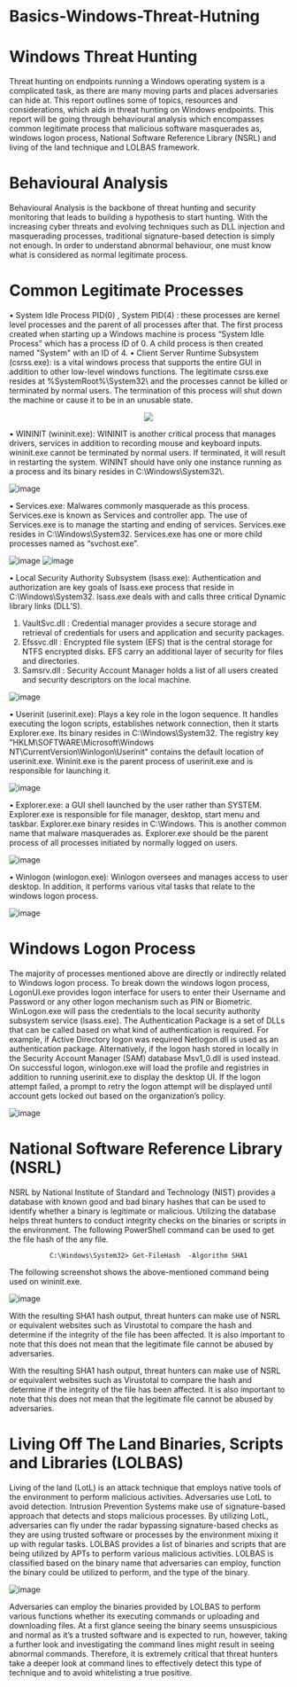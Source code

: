 # Basics-Windows-Threat-Hutning
# Windows Threat Hunting
Threat hunting on endpoints running a Windows operating system is a complicated task, as there are many moving parts and places adversaries can hide at. This report outlines some of topics, resources and considerations, which aids in threat hunting on Windows endpoints. This report will be going through behavioural analysis which encompasses common legitimate process that malicious software masquerades as, windows logon process, National Software Reference Library (NSRL) and living of the land technique and LOLBAS framework.
# Behavioural Analysis 
Behavioural Analysis is the backbone of threat hunting and security monitoring that leads to building a hypothesis to start hunting. With the increasing cyber threats and evolving techniques such as DLL injection and masquerading processes, traditional signature-based detection is simply not enough. In order to understand abnormal behaviour, one must know what is considered as normal legitimate process.
# Common Legitimate Processes 
•	System Idle Process PID(0) , System PID(4) : these processes are kernel level processes and the parent of all processes after that. The first process created when starting up a Windows machine is process “System Idle Process” which has a process ID of 0. A child process is then created named "System" with an ID of 4.
•	Client Server Runtime Subsystem (csrss.exe): is a vital windows process that supports the entire GUI in addition to other low-level windows functions. The legitimate csrss.exe resides at %SystemRoot%\System32\ and the processes cannot be killed or terminated by normal users. The termination of this process will shut down the machine or cause it to be in an unusable state.
<p align="center">
<img src="https://user-images.githubusercontent.com/78951224/148017580-d64b8ca8-7cd3-4373-9e1f-45e0f9b3dfb5.png"/>
</p>
•	WININIT (wininit.exe): WININIT is another critical process that manages drivers, services in addition to recording mouse and keyboard inputs. wininit.exe cannot be terminated by normal users. If terminated, it will result in restarting the system. WININT should have only one instance running as a process and its binary resides in C:\Windows\System32\.

![image](https://user-images.githubusercontent.com/78951224/148017673-1dd5e265-2ec5-44f9-9950-790efcc11c11.png)

•	Services.exe: Malwares commonly masquerade as this process. Services.exe is known as Services and controller app. The use of Services.exe is to manage the starting and ending of services. Services.exe resides in C:\Windows\System32. Services.exe has one or more child processes named as “svchost.exe”.

![image](https://user-images.githubusercontent.com/78951224/148017749-edebc34b-50f6-42f0-8e86-99cccff18964.png)
![image](https://user-images.githubusercontent.com/78951224/148017756-48da16f6-dd0b-40ed-94e8-37c6e13bea78.png)

•	Local Security Authority Subsystem (lsass.exe): Authentication and authorization are key goals of lsass.exe process that reside in C:\Windows\System32. lsass.exe deals with and calls three critical Dynamic library links (DLL’S).
1.	VaultSvc.dll : Credential manager provides a secure storage and retrieval of credentials for users and application and security packages.  
2.	Efssvc.dll : Encrypted file system (EFS) that is the central storage for NTFS encrypted disks. EFS carry an additional layer of security for files and directories.
3.	Samsrv.dll : Security Account Manager holds a list of all users created and security descriptors on the local machine.

![image](https://user-images.githubusercontent.com/78951224/148017816-81ddcaba-7307-4449-8b3f-a51add365a39.png)

•	Userinit (userinit.exe): Plays a key role in the logon sequence. It handles executing the logon scripts, establishes network connection, then it starts Explorer.exe. Its binary resides in C:\Windows\System32. The registry key "HKLM\SOFTWARE\Microsoft\Windows NT\CurrentVersion\Winlogon\Userinit" contains the default location of userinit.exe. Wininit.exe is the parent process of userinit.exe and is responsible for launching it.

![image](https://user-images.githubusercontent.com/78951224/148017841-9c0f807a-48c6-4de6-a61f-1972a4d6b968.png)

•	Explorer.exe: a GUI shell launched by the user rather than SYSTEM. Explorer.exe is responsible for file manager, desktop, start menu and taskbar. Explorer.exe binary resides in C:\Windows. This is another common name that malware masquerades as. Explorer.exe should be the parent process of all processes initiated by normally logged on users. 

![image](https://user-images.githubusercontent.com/78951224/148017880-f795fc34-97f8-4a13-9803-7a7b6d61218f.png)


•	Winlogon (winlogon.exe):  Winlogon oversees and manages access to user desktop. In addition, it performs various vital tasks that relate to the windows logon process. 

![image](https://user-images.githubusercontent.com/78951224/148017910-310e2df3-baa2-4292-b3b1-897a25db8221.png)

# Windows Logon Process
The majority of processes mentioned above are directly or indirectly related to Windows logon process. To break down the windows logon process, LogonUI.exe provides logon interface for users to enter their Username and Password or any other logon mechanism such as PIN or Biometric. WinLogon.exe will pass the credentials to the local security authority subsystem service (lsass.exe). The Authentication Package is a set of DLLs that can be called based on what kind of authentication is required. For example, if Active Directory logon was required Netlogon.dll is used as an authentication package. Alternatively, if the logon hash stored in locally in the Security Account Manager (SAM) database Msv1_0.dll is used instead. On successful logon, winlogon.exe will load the profile and registries in addition to running userinit.exe to display the desktop UI. If the logon attempt failed, a prompt to retry the logon attempt will be displayed until account gets locked out based on the organization’s policy.

![image](https://user-images.githubusercontent.com/78951224/148017935-da4d2628-73ec-4212-9d30-73a1c2c1c114.png)

# National Software Reference Library (NSRL)  
NSRL by National Institute of Standard and Technology (NIST) provides a database with known good and bad binary hashes that can be used to identify whether a binary is legitimate or malicious. Utilizing the database helps threat hunters to conduct integrity checks on the binaries or scripts in the environment. The following PowerShell command can be used to get the file hash of the any file. 

<p align="center">
<code>C:\Windows\System32> Get-FileHash <File-Name> -Algorithm SHA1</code>
  </p>
The following screenshot shows the above-mentioned command being used on wininit.exe.
  
  ![image](https://user-images.githubusercontent.com/78951224/148018107-90ab4cf2-5e99-460e-90a3-e89ba6b89d70.png)

With the resulting SHA1 hash output, threat hunters can make use of  NSRL or equivalent websites such as  Virustotal to compare the hash and determine if the integrity of the file has been affected. It is also important to note that this does not mean that the legitimate file cannot be abused by adversaries.
  
With the resulting SHA1 hash output, threat hunters can make use of  NSRL or equivalent websites such as  Virustotal to compare the hash and determine if the integrity of the file has been affected. It is also important to note that this does not mean that the legitimate file cannot be abused by adversaries.
  
# Living Off The Land Binaries, Scripts and Libraries (LOLBAS) 
Living of the land (LotL) is an attack technique that employs native tools of the environment to perform malicious activities. Adversaries use LotL to avoid detection. Intrusion Prevention Systems make use of signature-based approach that detects and stops malicious processes. By utilizing LotL, adversaries can fly under the radar bypassing signature-based checks as they are using trusted software or processes by the environment mixing it up with regular tasks. LOLBAS provides a list of binaries and scripts that are being utilized by APTs to perform various malicious activities. LOLBAS is classified based on the binary name that adversaries can employ, function the binary could be utilized to perform, and the type of the binary. 
  
![image](https://user-images.githubusercontent.com/78951224/148018263-ec8d8b28-55a9-473b-9660-05570e85e45c.png)
  
Adversaries can employ the binaries provided by LOLBAS to perform various functions whether its executing commands or uploading and downloading files. At a first glance seeing the binary seems unsuspicious and normal as it’s a trusted software and is expected to run, however, taking a further look and investigating the command lines might result in seeing abnormal commands. Therefore, it is extremely critical that threat hunters take a deeper look at command lines to effectively detect this type of technique and to avoid whitelisting a true positive.
